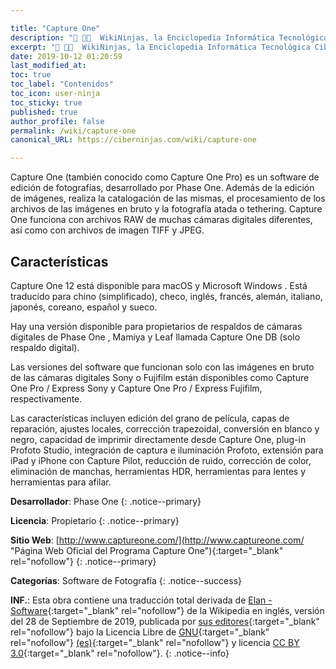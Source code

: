 ```yaml
---

title: "Capture One"
description: "📖 👨‍💻  WikiNinjas, la Enciclopedia Informática Tecnológica Ciberninjas: Capture One, es un software de edición de fotografías."
excerpt: "📖 👨‍💻  WikiNinjas, la Enciclopedia Informática Tecnológica Ciberninjas: Capture One, es un software de edición de fotografías."
date: 2019-10-12 01:20:59
last_modified_at:
toc: true
toc_label: "Contenidos"
toc_icon: user-ninja
toc_sticky: true
published: true
author_profile: false
permalink: /wiki/capture-one
canonical_URL: https://ciberninjas.com/wiki/capture-one

---
```


Capture One (también conocido como Capture One Pro) es un software de edición de fotografías, desarrollado por Phase One. Además de la edición de imágenes, realiza la catalogación de las mismas, el procesamiento de los archivos de las imágenes en bruto y la fotografía atada o tethering. Capture One funciona con archivos RAW de muchas cámaras digitales diferentes, así como con archivos de imagen TIFF y JPEG.

## Características

Capture One 12 está disponible para macOS y Microsoft Windows . Está traducido para chino (simplificado), checo, inglés, francés, alemán, italiano, japonés, coreano, español y sueco.

Hay una versión disponible para propietarios de respaldos de cámaras digitales de Phase One , Mamiya y Leaf llamada Capture One DB (solo respaldo digital).

Las versiones del software que funcionan solo con las imágenes en bruto de las cámaras digitales Sony o Fujifilm están disponibles como Capture One Pro / Express Sony y Capture One Pro / Express Fujifilm, respectivamente.

Las características incluyen edición del grano de película, capas de reparación, ajustes locales, corrección trapezoidal, conversión en blanco y negro, capacidad de imprimir directamente desde Capture One, plug-in Profoto Studio, integración de captura e iluminación Profoto, extensión para iPad y iPhone con Capture Pilot, reducción de ruido, corrección de color, eliminación de manchas, herramientas HDR, herramientas para lentes y herramientas para afilar.

**Desarrollador**: Phase One
{: .notice--primary}

**Licencia**: Propietario
{: .notice--primary}

**Sitio Web**: [http://www.captureone.com/](http://www.captureone.com/ "Página Web Oficial del Programa Capture One"){:target="_blank" rel="nofollow"}
{: .notice--primary}

**Categorías**: Software de Fotografía
{: .notice--success}

**INF.**: Esta obra contiene una traducción total derivada de [Elan - Software](https://en.wikipedia.org/wiki/Capture_One){:target="_blank" rel="nofollow"} de la Wikipedia en inglés, versión del 28 de Septiembre de 2019, publicada por [sus editores](https://en.wikipedia.org/w/index.php?title=Capture_One&action=history){:target="_blank" rel="nofollow"} bajo la Licencia Libre de [GNU](http://www.gnu.org/licenses/licenses.html#GPL){:target="_blank" rel="nofollow"} [(es)](https://es.wikipedia.org/wiki/Wikipedia:Traducci%C3%B3n_no_oficial_de_la_Licencia_de_documentaci%C3%B3n_libre_de_GNU){:target="_blank" rel="nofollow"} y licencia [CC BY 3.0](https://creativecommons.org/licenses/by-sa/3.0/deed.es){:target="_blank" rel="nofollow"}.
{: .notice--info}
